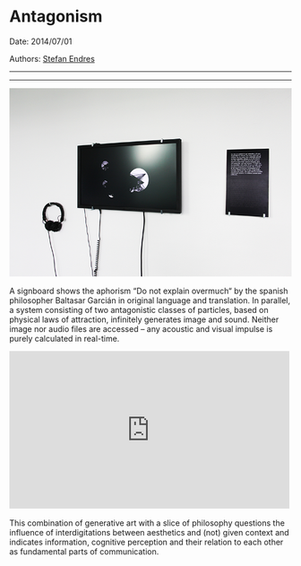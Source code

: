 # Antagonism

Date: 2014/07/01

Authors: [Stefan Endres](http://stefanendres.com)

---
---

![](nm-web-d-800.png)  

A signboard shows the aphorism “Do not explain overmuch“ by the spanish philosopher Baltasar Garcián in original language and translation.
In parallel, a system consisting of two antagonistic classes of particles, based on physical laws of attraction, infinitely generates image and sound. Neither image nor audio files are accessed – any acoustic and visual impulse is purely calculated in real-time. 

<iframe src="https://player.vimeo.com/video/109109053?title=0&byline=0&portrait=0" width="500" height="281" frameborder="0" webkitallowfullscreen mozallowfullscreen allowfullscreen></iframe>

This combination of generative art with a slice of philosophy questions the influence of interdigitations between aesthetics and (not) given context and indicates information, cognitive perception and their relation to each other as fundamental parts of communication. 
